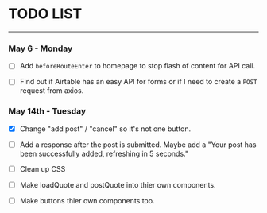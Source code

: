 # TODO LIST

---

### May 6 - Monday

- [ ] Add `beforeRouteEnter` to homepage to stop flash of content for API call.

- [ ] Find out if Airtable has an easy API for forms or if I need to create a `POST` request from axios.

### May 14th - Tuesday

- [x] Change "add post" / "cancel" so it's not one button.

- [ ] Add a response after the post is submitted. Maybe add a "Your post has been successfully added, refreshing in 5 seconds."

- [ ] Clean up CSS

- [ ] Make loadQuote and postQuote into thier own components.

- [ ] Make buttons thier own components too.
